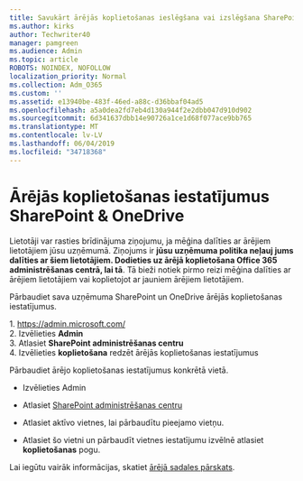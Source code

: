 ```yaml
---
title: Savukārt ārējās koplietošanas ieslēgšana vai izslēgšana SharePoint
ms.author: kirks
author: Techwriter40
manager: pamgreen
ms.audience: Admin
ms.topic: article
ROBOTS: NOINDEX, NOFOLLOW
localization_priority: Normal
ms.collection: Adm_O365
ms.custom: ''
ms.assetid: e13940be-483f-46ed-a88c-d36bbaf04ad5
ms.openlocfilehash: a5a0dea2fd7eb4d130a944f2e2dbb047d910d902
ms.sourcegitcommit: 6d341637dbb14e90726a1ce1d68f077ace9bb765
ms.translationtype: MT
ms.contentlocale: lv-LV
ms.lasthandoff: 06/04/2019
ms.locfileid: "34718368"
---
```

# <a name="external-sharing-settings-for-sharepoint--onedrive"></a>Ārējās koplietošanas iestatījumus SharePoint & OneDrive

Lietotāji var rasties brīdinājuma ziņojumu, ja mēģina dalīties ar ārējiem lietotājiem jūsu uzņēmumā. Ziņojums ir **jūsu uzņēmuma politika neļauj jums dalīties ar šiem lietotājiem. Dodieties uz ārējā koplietošana Office 365 administrēšanas centrā, lai tā**. Tā bieži notiek pirmo reizi mēģina dalīties ar ārējiem lietotājiem vai koplietojot ar jauniem ārējiem lietotājiem.

Pārbaudiet sava uzņēmuma SharePoint un OneDrive ārējās koplietošanas iestatījumus.&nbsp;</strong></p> <p>1.&nbsp;<a href="https://admin.microsoft.com/AdminPortal/Home#/homepage">https://admin.microsoft.com/</a><br />2. Izvēlieties <strong>Admin</strong><br />3. Atlasiet <strong>SharePoint administrēšanas centru</strong><br />4. Izvēlieties <strong>koplietošana</strong> redzēt ārējās koplietošanas iestatījumus

Pārbaudiet ārējo koplietošanas iestatījumus konkrētā vietā.

- Izvēlieties Admin

- Atlasiet [SharePoint administrēšanas centru](https://admin.microsoft.com/AdminPortal/Home#/homepage">https://admin.microsoft.com/)

- Atlasiet aktīvo vietnes, lai pārbaudītu pieejamo vietņu.
- Atlasiet šo vietni un pārbaudīt vietnes iestatījumu izvēlnē atlasiet **koplietošanas** pogu.

Lai iegūtu vairāk informācijas, skatiet [ārējā sadales pārskats](https://docs.microsoft.com/en-us/sharepoint/external-sharing-overview).